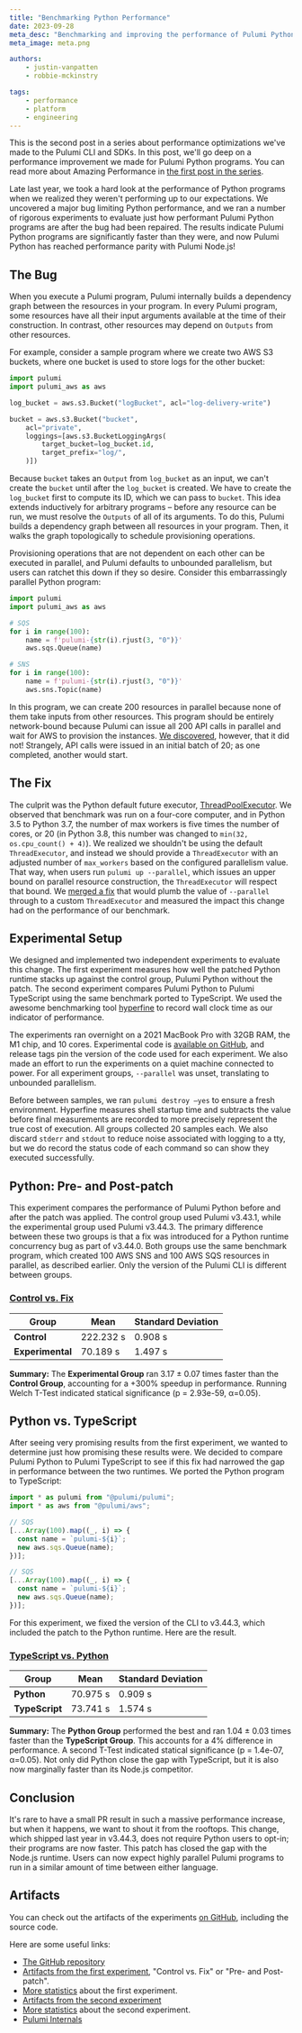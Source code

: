 ```yaml
---
title: "Benchmarking Python Performance"
date: 2023-09-28
meta_desc: "Benchmarking and improving the performance of Pulumi Python programs."
meta_image: meta.png

authors:
    - justin-vanpatten
    - robbie-mckinstry

tags:
    - performance
    - platform
    - engineering
---
```


This is the second post in a series about performance optimizations we've made
to the Pulumi CLI and SDKs. In this post, we'll go deep on a performance
improvement we made for Pulumi Python programs. You can read more
about Amazing Performance in
[the first post in the series](https://www.pulumi.com/blog/amazing-performance/).

<!--more-->

Late last year, we took a hard look at the performance of Python programs when we
realized they weren't performing up to our expectations. We uncovered a major
bug limiting Python performance, and we ran a number of rigorous experiments
to evaluate just how performant Pulumi Python programs are after the bug had
been repaired. The results indicate Pulumi Python programs are significantly
faster than they were, and now Pulumi Python has reached performance parity
with Pulumi Node.js!

## The Bug

When you execute a Pulumi program, Pulumi internally builds a dependency graph
between the resources in your program. In every Pulumi program, some resources
have all their input arguments available at the time of their construction.
In contrast, other resources may depend on `Outputs` from other resources.

For example, consider a sample program where we create two AWS S3 buckets, where
one bucket is used to store logs for the other bucket:

```python
import pulumi
import pulumi_aws as aws

log_bucket = aws.s3.Bucket("logBucket", acl="log-delivery-write")

bucket = aws.s3.Bucket("bucket",
    acl="private",
    loggings=[aws.s3.BucketLoggingArgs(
        target_bucket=log_bucket.id,
        target_prefix="log/",
    )])
```

Because `bucket` takes an `Output` from `log_bucket` as an input,
we can't create the `bucket` until after the `log_bucket`
is created. We have to create the `log_bucket` first to compute its ID,
which we can pass to `bucket`. This idea extends inductively for
arbitrary programs – before any resource can be run, we must resolve the
`Outputs` of all of its arguments. To do this, Pulumi builds a dependency graph
between all resources in your program. Then, it walks the graph topologically
to schedule provisioning operations.

Provisioning operations that are not dependent on each other can be executed
in parallel, and Pulumi defaults to unbounded parallelism, but users can
ratchet this down if they so desire. Consider this embarrassingly parallel
Python program:

```python
import pulumi
import pulumi_aws as aws

# SQS
for i in range(100):
	name = f'pulumi-{str(i).rjust(3, "0")}'
	aws.sqs.Queue(name)

# SNS
for i in range(100):
	name = f'pulumi-{str(i).rjust(3, "0")}'
	aws.sns.Topic(name)
```

In this program, we can create 200 resources in parallel because none of them
take inputs from other resources. This program should be entirely
network-bound because Pulumi can issue all 200 API calls in parallel and wait
for AWS to provision the instances.
[We discovered](https://github.com/pulumi/pulumi/issues/11116), however,
that it did not! Strangely, API calls were issued in an initial batch of 20;
as one completed, another would start.

## The Fix

The culprit was the Python default future executor,
[ThreadPoolExecutor](https://docs.python.org/3/library/concurrent.futures.html#concurrent.futures.ThreadPoolExecutor).
We observed that benchmark was run on a four-core computer, and in Python 3.5
to Python 3.7, the number of max workers is five times the number of cores, or 20
(in Python 3.8, this number was changed to `min(32, os.cpu_count() + 4)`). We
realized we shouldn't be using the default `ThreadExecutor`, and instead we
should provide a `ThreadExecutor` with an adjusted number of `max_workers`
based on the configured parallelism value. That way, when users run
`pulumi up --parallel`, which issues an upper bound on parallel resource
construction, the `ThreadExecutor` will respect that bound. We
[merged a fix](https://github.com/pulumi/pulumi/pull/11122)
that would plumb the value of `--parallel` through to a custom `ThreadExecutor`
and measured the impact this change had on the performance of our benchmark.

## Experimental Setup

We designed and implemented two independent experiments to evaluate this change.
The first experiment measures how well the patched Python runtime stacks up
against the control group, Pulumi Python without the patch. The second experiment
compares Pulumi Python to Pulumi TypeScript using the same benchmark ported
to TypeScript. We used the awesome benchmarking tool
[hyperfine](https://github.com/sharkdp/hyperfine) to record wall clock time as
our indicator of performance.

The experiments ran overnight on a 2021 MacBook Pro with 32GB RAM, the M1 chip,
and 10 cores. Experimental code is
[available on GitHub](https://github.com/pulumi/python-concurrency-experiments/tags),
and release tags pin the version of the code used for each experiment.
We also made an effort to run the experiments on a quiet machine connected
to power. For all experiment groups, `--parallel` was unset, translating to
unbounded parallelism.

Before between samples, we ran `pulumi destroy –yes` to ensure a fresh
environment. Hyperfine measures shell startup time and subtracts the value
before final measurements are recorded to more precisely represent the true
cost of execution. All groups collected 20 samples each. We also discard
`stderr` and `stdout` to reduce noise associated with logging to a tty, but
we do record the status code of each command so can show they executed successfully.

## Python: Pre- and Post-patch

This experiment compares the performance of Pulumi Python before and after
the patch was applied. The control group used Pulumi v3.43.1, while the
experimental group used Pulumi v3.44.3. The primary difference between these
two groups is that a fix was introduced for a Python runtime concurrency bug
as part of v3.44.0. Both groups use the same benchmark program, which created
100 AWS SNS and 100 AWS SQS resources in parallel, as described earlier. Only
the version of the Pulumi CLI is different between groups.

### [Control vs. Fix](https://app.warp.dev/block/rk7fFf2jn2iKXYcIXwhZ8F)

| **Group**        | **Mean**  | **Standard Deviation** |
| ---------------- | --------- | ---------------------- |
| **Control**      | 222.232 s | 0.908 s                |
| **Experimental** | 70.189 s  | 1.497 s                |

**Summary:** The  **Experimental Group** ran 3.17 ± 0.07 times faster than the **Control Group**, accounting for a +300% speedup in performance. Running Welch T-Test indicated statical significance (p = 2.93e-59, α=0.05).

## Python vs. TypeScript

After seeing very promising results from the first experiment, we wanted to
determine just how promising these results were. We decided to compare Pulumi
Python to Pulumi TypeScript to see if this fix had narrowed the gap in
performance between the two runtimes. We ported the Python program to TypeScript:

```typescript
import * as pulumi from "@pulumi/pulumi";
import * as aws from "@pulumi/aws";

// SQS
[...Array(100).map((_, i) => {
  const name = `pulumi-${i}`;
  new aws.sqs.Queue(name);
})];

// SQS
[...Array(100).map((_, i) => {
  const name = `pulumi-${i}`;
  new aws.sqs.Queue(name);
})];
```

For this experiment, we fixed the version of the CLI to v3.44.3, which included
the patch to the Python runtime. Here are the result.

### [TypeScript vs. Python](https://app.warp.dev/block/rk7fFf2jn2iKXYcIXwhZ8F)

| **Group**      | **Mean** | **Standard Deviation** |
| -------------- | -------- | ---------------------- |
| **Python**     | 70.975 s | 0.909 s                |
| **TypeScript** | 73.741 s | 1.574 s                |

**Summary:** The **Python Group** performed the best and ran 1.04 ± 0.03 times
faster than the **TypeScript Group**. This accounts for a 4% difference in
performance. A second T-Test indicated statical significance
(p = 1.4e-07, α=0.05). Not only did Python close the gap with TypeScript,
but it is also now marginally faster than its Node.js competitor.

## Conclusion

It's rare to have a small PR result in such a massive performance increase,
but when it happens, we want to shout it from the rooftops. This change, which
shipped last year in v3.44.3, does not require Python users to opt-in; their programs
are now faster. This patch has closed the gap with the Node.js runtime.
Users can now expect highly parallel Pulumi programs to run in a similar
amount of time between either language.

## Artifacts

You can check out the artifacts of the experiments
[on GitHub](https://github.com/pulumi/python-concurrency-experiments/tags),
including the source code.

Here are some useful links:

* [The GitHub repository](https://github.com/pulumi/python-concurrency-experiments/tags)
* [Artifacts from the first experiment](https://github.com/pulumi/python-concurrency-experiments/releases/tag/parallelism), "Control vs. Fix" or "Pre- and Post-patch".
* [More statistics](https://app.warp.dev/block/F6KkbWHvDVWLwtYFKq08Q2) about the first experiment.
* [Artifacts from the second experiment](https://github.com/pulumi/python-concurrency-experiments/releases/tag/TypeScript-vs-Python)
* [More statistics](https://app.warp.dev/block/gspCIKn10y9bEvZDMWHe4Q) about the second experiment.
* [Pulumi Internals](https://www.pulumi.com/docs/intro/concepts/how-pulumi-works/)
